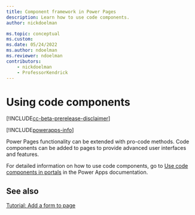 ```yaml
---
title: Component framework in Power Pages
description: Learn how to use code components.
author: nickdoelman

ms.topic: conceptual
ms.custom: 
ms.date: 05/24/2022
ms.author: ndoelman
ms.reviewer: ndoelman
contributors:
    - nickdoelman
    - ProfessorKendrick
---
```


# Using code components

[!INCLUDE[cc-beta-prerelease-disclaimer](../includes/cc-beta-prerelease-disclaimer.md)]

[!INCLUDE[powerapps-info](../includes/cc-powerapps-info.md)]

Power Pages functionality can be extended with pro-code methods. Code components can be added to pages to provide advanced user interfaces and features.

For detailed information on how to use code components, go to [Use code components in portals](/powerapps/maker/portals/component-framework) in the Power Apps documentation.

## See also

[Tutorial: Add a form to page](../getting-started/tutorial-add-form-to-page.md#add-code-components)
